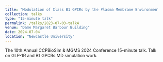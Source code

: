 ```yaml
---
title: "Modulation of Class B1 GPCRs by the Plasma Membrane Environment"
collection: talks
type: "15-minute talk"
permalink: /talks/2023-07-03-talk4
venue: "Dame Margaret Barbour Building"
date: 2024-07-04
location: "Newcastle University"
---
```

The 10th Annual CCPBioSim & MGMS 2024 Conference 15-minute talk. Talk on GLP-1R and B1 GPCRs MD simulation work.